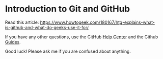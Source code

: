# Introduction to Git and GitHub

Read this article: <https://www.howtogeek.com/180167/htg-explains-what-is-github-and-what-do-geeks-use-it-for/>

If you have any other questions, use the GitHub [Help Center](https://help.github.com/en) and the Github [Guides](guides.github.com).

Good luck! Please ask me if you are confused about anything.
